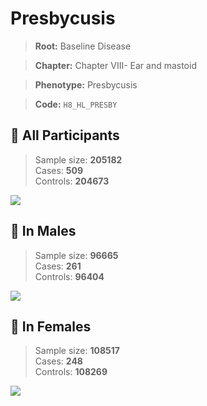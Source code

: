 # Presbycusis

> **Root:** Baseline Disease  

> **Chapter:** Chapter VIII- Ear and mastoid  

> **Phenotype:** Presbycusis  

> **Code:** `H8_HL_PRESBY`

## 🧪 All Participants  
> Sample size: **205182**  
> Cases: **509**  
> Controls: **204673**
<img src="/Disease/Figures/ALL/Incidence/H8_HL_PRESBY.png"/>
<CsvTable src="/public/Disease/Data/ALL/Incidence/COX_H8_HL_PRESBY.csv" label="🔍 View full results" />

## 👨 In Males  
> Sample size: **96665**  
> Cases: **261**  
> Controls: **96404**
<img src="/Disease/Figures/Male/Incidence/H8_HL_PRESBY.png"/>
<CsvTable src="/public/Disease/Data/Male/Incidence/COX_H8_HL_PRESBY.csv" label="🔍 View full results" />

## 👩 In Females  
> Sample size: **108517**  
> Cases: **248**  
> Controls: **108269**
<img src="/Disease/Figures/Female/Incidence/H8_HL_PRESBY.png"/>
<CsvTable src="/public/Disease/Data/Female/Incidence/COX_H8_HL_PRESBY.csv" label="🔍 View full results" />
